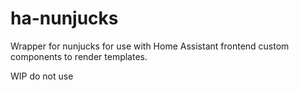 # ha-nunjucks
Wrapper for nunjucks for use with Home Assistant frontend custom components to render templates.

WIP do not use
